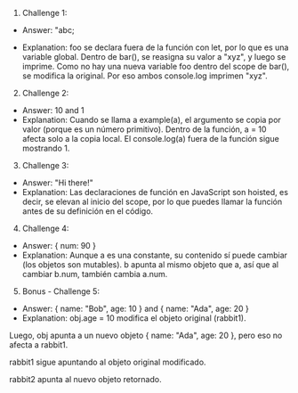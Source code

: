 1. Challenge 1:
  - Answer: "abc;
  
  - Explanation: foo se declara fuera de la función con let, por lo que es una variable global. Dentro de bar(), se reasigna su valor a "xyz", y luego se imprime. Como no hay una nueva variable foo dentro del scope de bar(), se modifica la original. Por eso ambos console.log imprimen "xyz".


2. Challenge 2:
  - Answer: 10 and 1
  - Explanation: Cuando se llama a example(a), el argumento se copia por valor (porque es un número primitivo). Dentro de la función, a = 10 afecta solo a la copia local. El console.log(a) fuera de la función sigue mostrando 1.


3. Challenge 3:
  - Answer:  "Hi there!"
  - Explanation: Las declaraciones de función en JavaScript son hoisted, es decir, se elevan al inicio del scope, por lo que puedes llamar la función antes de su definición en el código.


4. Challenge 4:
  - Answer: { num: 90 }
  - Explanation: Aunque a es una constante, su contenido sí puede cambiar (los objetos son mutables). b apunta al mismo objeto que a, así que al cambiar b.num, también cambia a.num.


5. Bonus - Challenge 5:
  - Answer: { name: "Bob", age: 10 } and { name: "Ada", age: 20 }
  - Explanation: obj.age = 10 modifica el objeto original (rabbit1).

Luego, obj apunta a un nuevo objeto { name: "Ada", age: 20 }, pero eso no afecta a rabbit1.

rabbit1 sigue apuntando al objeto original modificado.

rabbit2 apunta al nuevo objeto retornado.


